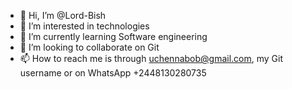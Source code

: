 - 👋 Hi, I’m @Lord-Bish
- 👀 I’m interested in technologies 
- 🌱 I’m currently learning Software engineering 
- 💞️ I’m looking to collaborate on Git
- 📫 How to reach me is through uchennabob@gmail.com, 
my Git username or on WhatsApp +2448130280735

<!---
Lord-Bish/Lord-Bish is a ✨ special ✨ repository because its `README.md` (this file) appears on your GitHub profile.
You can click the Preview link to take a look at your changes.
--->
